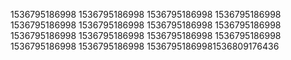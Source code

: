 1536795186998
1536795186998
1536795186998
1536795186998
1536795186998
1536795186998
1536795186998
1536795186998
1536795186998
1536795186998
1536795186998
1536795186998
1536795186998
1536795186998
15367951869981536809176436